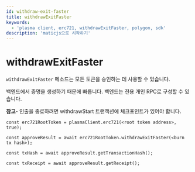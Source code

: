 ```yaml
---
id: withdraw-exit-faster
title: withdrawExitFaster
keywords:
  - 'plasma client, erc721, withdrawExitFaster, polygon, sdk'
description: 'maticjs으로 시작하기'
---
```


# withdrawExitFaster

`withdrawExitFaster` 메소드는 모든 토큰을 승인하는 데 사용할 수 있습니다.

백엔드에서 증명을 생성하기 때문에 빠릅니다. 백엔드는 전용 개인 RPC로 구성할 수 있습니다.

**참고**- 인출을 종료하려면 withdrawStart 트랜잭션에 체크포인트가 있어야 합니다.

```
const erc721RootToken = plasmaClient.erc721(<root token address>, true);

const approveResult = await erc721RootToken.withdrawExitFaster(<burn tx hash>);

const txHash = await approveResult.getTransactionHash();

const txReceipt = await approveResult.getReceipt();

```
